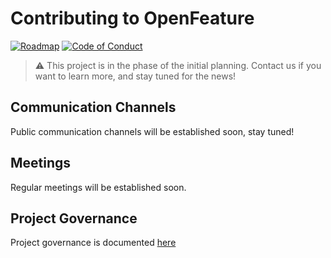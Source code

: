 # Contributing to OpenFeature

[![Roadmap](https://img.shields.io/static/v1?label=Roadmap&message=public&color=green)](https://github.com/orgs/openfeatureflags/projects/1)
[![Code of Conduct](https://img.shields.io/badge/Contributor%20Covenant-2.1-4baaaa.svg)](https://github.com/openfeatureflags/.github/blob/main/CODE_OF_CONDUCT.md)

> :warning: This project is in the phase of the initial planning. Contact us if you want to learn more, and stay tuned for the news!

## Communication Channels

Public communication channels will be established soon, stay tuned!

## Meetings

Regular meetings will be established soon.

## Project Governance

Project governance is documented [here](https://github.com/openfeatureflags/governance)
